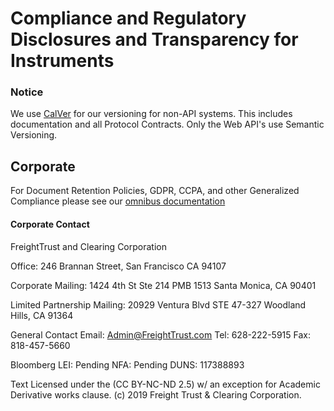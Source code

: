 # Compliance and Regulatory Disclosures and Transparency for Instruments

### Notice
We use [CalVer](https://calver.org) for our versioning for non-API systems. This includes documentation and all Protocol Contracts. Only the Web API's use Semantic Versioning.


## Corporate 
For Document Retention Policies, GDPR, CCPA, and other Generalized Compliance please see our [omnibus documentation](https://freight-chain.github.io/obm)

#### Corporate Contact 

FreightTrust and Clearing Corporation

Office:
246 Brannan Street, San Francisco CA 94107

Corporate Mailing:
1424 4th St Ste 214 PMB 1513 Santa Monica, CA 90401

Limited Partnership Mailing:
20929 Ventura Blvd STE 47-327
Woodland Hills, CA 91364

General Contact
Email: Admin@FreightTrust.com
Tel: 628-222-5915
Fax: 818-457-5660

Bloomberg LEI: Pending
NFA: Pending
DUNS: 117388893

Text Licensed under the (CC BY-NC-ND 2.5) w/ an exception for Academic Derivative works clause. (c) 2019 Freight Trust & Clearing Corporation.